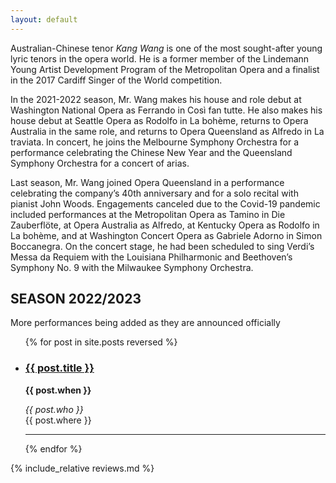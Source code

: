 ```yaml
---
layout: default
---
```


Australian-Chinese tenor _Kang Wang_ is one of the most sought-after young lyric tenors in the opera world. He is a former member of the Lindemann Young Artist Development Program of the Metropolitan Opera and a finalist in the 2017 Cardiff Singer of the World competition.

In the 2021-2022 season, Mr. Wang makes his house and role debut at Washington National Opera as Ferrando in Così fan tutte. He also makes his house debut at Seattle Opera as Rodolfo in La bohème, returns to Opera Australia in the same role, and returns to Opera Queensland as Alfredo in La traviata. In concert, he joins the Melbourne Symphony Orchestra for a performance celebrating the Chinese New Year and the Queensland Symphony Orchestra for a concert of arias.

Last season, Mr. Wang joined Opera Queensland in a performance celebrating the company’s 40th anniversary and for a solo recital with pianist John Woods. Engagements canceled due to the Covid-19 pandemic included performances at the Metropolitan Opera as Tamino in Die Zauberflöte, at Opera Australia as Alfredo, at Kentucky Opera as Rodolfo in La bohème, and at Washington Concert Opera as Gabriele Adorno in Simon Boccanegra. On the concert stage, he had been scheduled to sing Verdi’s Messa da Requiem with the Louisiana Philharmonic and Beethoven’s Symphony No. 9 with the Milwaukee Symphony Orchestra.


## SEASON 2022/2023

More performances being added as they are announced officially

<ul class="schedule">
        {% for post in site.posts reversed %}
          <li>
            <h3><a href="{{ post.link }}" target="_blank">{{ post.title }}</a></h3>
            <p><strong>{{ post.when }}</strong></p>
            <p><em>{{ post.who }}</em><br/>
            {{ post.where }}</p>
            <hr>
          </li>
        {% endfor %}
      </ul>

{% include_relative reviews.md %}
